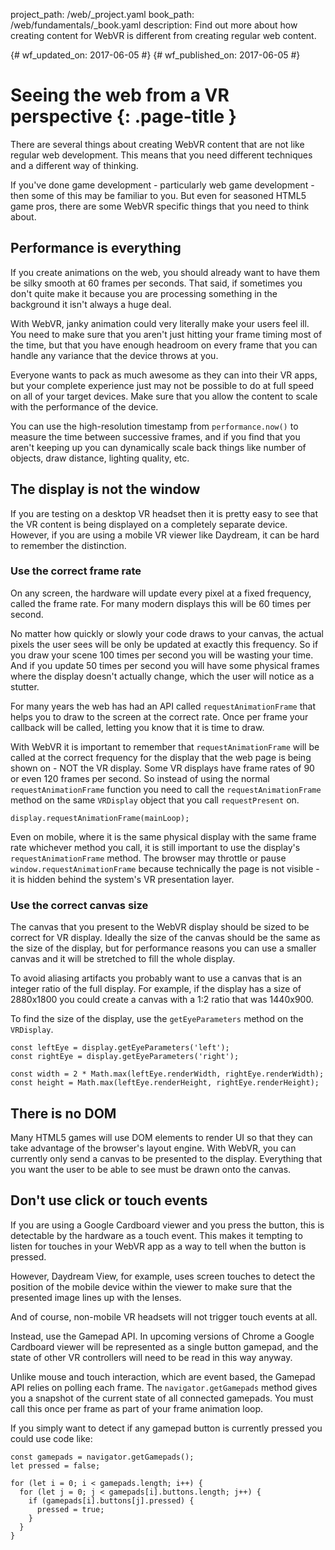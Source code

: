 project_path: /web/_project.yaml
book_path: /web/fundamentals/_book.yaml
description: Find out more about how creating content for WebVR is different from creating regular web content.

{# wf_updated_on: 2017-06-05 #}
{# wf_published_on: 2017-06-05 #}

# Seeing the web from a VR perspective {: .page-title }

There are several things about creating WebVR content that are not like regular
web development. This means that you need different techniques and a different
way of thinking.

If you've done game development - particularly web game development - then some
of this may be familiar to you. But even for seasoned HTML5 game pros, there are
some WebVR specific things that you need to think about.

## Performance is everything
If you create animations on the web, you should already want to have them be
silky smooth at 60 frames per seconds. That said, if sometimes you don't quite
make it because you are processing something in the background it isn't always a
huge deal.

With WebVR, janky animation could very literally make your users feel ill. You
need to make sure that you aren't just hitting your frame timing most of the
time, but that you have enough headroom on every frame that you can handle any
variance that the device throws at you.

Everyone wants to pack as much awesome as they can into their VR apps, but your
complete experience just may not be possible to do at full speed on all of your
target devices. Make sure that you allow the content to scale with the
performance of the device.

You can use the high-resolution timestamp from `performance.now()` to measure the
time between successive frames, and if you find that you aren't keeping up you
can dynamically scale back things like number of objects, draw distance,
lighting quality, etc.

## The display is not the window
If you are testing on a desktop VR headset then it is pretty easy to see that
the VR content is being displayed on a completely separate device. However, if
you are using a mobile VR viewer like Daydream, it can be hard to remember the
distinction.

### Use the correct frame rate
On any screen, the hardware will update every pixel at a fixed frequency, called
the frame rate. For many modern displays this will be 60 times per second.

No matter how quickly or slowly your code draws to your canvas, the actual
pixels the user sees will be only be updated at exactly this frequency. So if
you draw your scene 100 times per second you will be wasting your time. And if
you update 50 times per second you will have some physical frames where the
display doesn't actually change, which the user will notice as a stutter.

For many years the web has had an API called `requestAnimationFrame` that helps
you to draw to the screen at the correct rate. Once per frame your callback will
be called, letting you know that it is time to draw.

With WebVR it is important to remember that `requestAnimationFrame` will be
called at the correct frequency for the display that the web page is being shown
on - NOT the VR display. Some VR displays have frame rates of 90 or even 120
frames per second. So instead of using the normal `requestAnimationFrame`
function you need to call the `requestAnimationFrame` method on the same
`VRDisplay` object that you call `requestPresent` on.

    display.requestAnimationFrame(mainLoop);

Even on mobile, where it is the same physical display with the same frame rate
whichever method you call, it is still important to use the display's
`requestAnimationFrame` method. The browser may throttle or pause
`window.requestAnimationFrame` because technically the page is not visible - it
is hidden behind the system's VR presentation layer.

### Use the correct canvas size
The canvas that you present to the WebVR display should be sized to be correct
for VR display. Ideally the size of the canvas should be the same as the size of
the display, but for performance reasons you can use a smaller canvas and it
will be stretched to fill the whole display.

To avoid aliasing artifacts you probably want to use a canvas that is an integer
ratio of the full display. For example, if the display has a size of 2880x1800
you could create a canvas with a 1:2 ratio that was 1440x900.

To find the size of the display, use the `getEyeParameters` method on the
`VRDisplay`.

    const leftEye = display.getEyeParameters('left');
    const rightEye = display.getEyeParameters('right');

    const width = 2 * Math.max(leftEye.renderWidth, rightEye.renderWidth);
    const height = Math.max(leftEye.renderHeight, rightEye.renderHeight);

## There is no DOM
Many HTML5 games will use DOM elements to render UI so that they can take
advantage of the browser's layout engine. With WebVR, you can currently only
send a canvas to be presented to the display. Everything that you want the user
to be able to see must be drawn onto the canvas.

## Don't use click or touch events
If you are using a Google Cardboard viewer and you press the button, this is
detectable by the hardware as a touch event. This makes it tempting to listen
for touches in your WebVR app as a way to tell when the button is pressed.

However, Daydream View, for example, uses screen touches to detect the position
of the mobile device within the viewer to make sure that the presented image
lines up with the lenses.

And of course, non-mobile VR headsets will not trigger touch events at all.

Instead, use the Gamepad API. In upcoming versions of Chrome a Google Cardboard
viewer will be represented as a single button gamepad, and the state of other VR
controllers will need to be read in this way anyway.

Unlike mouse and touch interaction, which are event based, the Gamepad API
relies on polling each frame. The `navigator.getGamepads` method gives you a
snapshot of the current state of all connected gamepads. You must call this once
per frame as part of your frame animation loop.

If you simply want to detect if any gamepad button is currently pressed you
could use code like:

    const gamepads = navigator.getGamepads();
    let pressed = false;

    for (let i = 0; i < gamepads.length; i++) {
      for (let j = 0; j < gamepads[i].buttons.length; j++) {
        if (gamepads[i].buttons[j].pressed) {
          pressed = true;
        }
      }
    }
